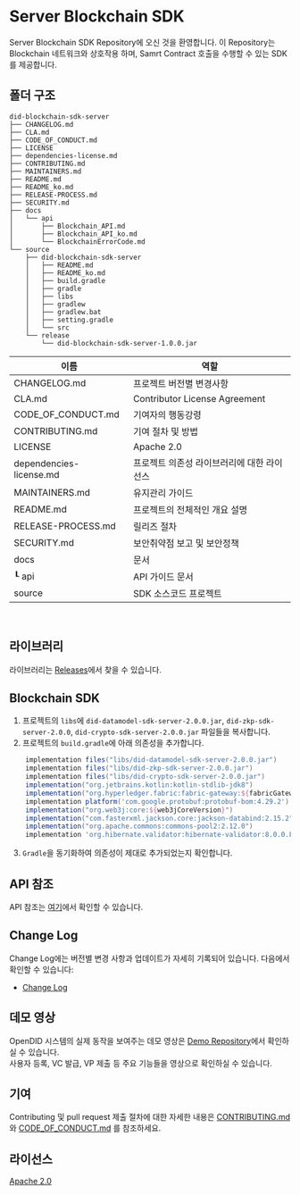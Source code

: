 # Server Blockchain SDK
Server Blockchain SDK Repository에 오신 것을 환영합니다.
이 Repository는 Blockchain 네트워크와 상호작용 하며, Samrt Contract 호출을 수행할 수 있는 SDK를 제공합니다.

## 폴더 구조
```
did-blockchain-sdk-server
├── CHANGELOG.md
├── CLA.md
├── CODE_OF_CONDUCT.md
├── LICENSE
├── dependencies-license.md
├── CONTRIBUTING.md
├── MAINTAINERS.md
├── README.md
├── README_ko.md
├── RELEASE-PROCESS.md
├── SECURITY.md
├── docs
│   └── api
│       ├── Blockchain_API.md 
│       ├── Blockchain_API_ko.md 
│       └── BlockchainErrorCode.md 
└── source
    ├── did-blockchain-sdk-server
    │   ├── README.md
    │   ├── README_ko.md
    │   ├── build.gradle
    │   ├── gradle
    │   ├── libs
    │   ├── gradlew
    │   ├── gradlew.bat
    │   ├── setting.gradle
    │   └── src
    └── release
        └── did-blockchain-sdk-server-1.0.0.jar
```

| 이름                      |              역할                          |
|-------------------------| ------------------------------------------ |
| CHANGELOG.md            | 프로젝트 버전별 변경사항                   |
| CLA.md                  | Contributor License Agreement              |
| CODE_OF_CONDUCT.md      | 기여자의 행동강령                          |
| CONTRIBUTING.md         | 기여 절차 및 방법                          |
| LICENSE                 | Apache 2.0                                 |
| dependencies-license.md | 프로젝트 의존성 라이브러리에 대한 라이선스 |
| MAINTAINERS.md          | 유지관리 가이드                            |
| README.md               | 프로젝트의 전체적인 개요 설명              |
| RELEASE-PROCESS.md      | 릴리즈 절차                                |
| SECURITY.md             | 보안취약점 보고 및 보안정책                | 
| docs                    | 문서                                       |
| ┖ api                   | API 가이드 문서                            |
| source                  | SDK 소스코드 프로젝트                      | 

<br>

## 라이브러리
라이브러리는 [Releases](https://github.com/OmniOneID/did-blockchain-sdk-server/releases)에서 찾을 수 있습니다.

## Blockchain SDK
1. 프로젝트의 `libs`에 `did-datamodel-sdk-server-2.0.0.jar`, `did-zkp-sdk-server-2.0.0`, `did-crypto-sdk-server-2.0.0.jar` 파일들을 복사합니다.
2. 프로젝트의 `build.gradle`에 아래 의존성을 추가합니다.
```groovy
    implementation files("libs/did-datamodel-sdk-server-2.0.0.jar")
    implementation files("libs/did-zkp-sdk-server-2.0.0.jar")
    implementation files("libs/did-crypto-sdk-server-2.0.0.jar")
    implementation("org.jetbrains.kotlin:kotlin-stdlib-jdk8")
    implementation("org.hyperledger.fabric:fabric-gateway:${fabricGatewayVersion}")
    implementation platform('com.google.protobuf:protobuf-bom:4.29.2')
    implementation("org.web3j:core:${web3jCoreVersion}")
    implementation("com.fasterxml.jackson.core:jackson-databind:2.15.2")
    implementation("org.apache.commons:commons-pool2:2.12.0")
    implementation 'org.hibernate.validator:hibernate-validator:8.0.0.Final'
```
3. `Gradle`을 동기화하여 의존성이 제대로 추가되었는지 확인합니다.

## API 참조

API 참조는 [여기](docs/api/Blockchain_API_ko.md)에서 확인할 수 있습니다.

## Change Log
Change Log에는 버전별 변경 사항과 업데이트가 자세히 기록되어 있습니다. 다음에서 확인할 수 있습니다:
- [Change Log](./CHANGELOG.md)

## 데모 영상 <br>
OpenDID 시스템의 실제 동작을 보여주는 데모 영상은 [Demo Repository](https://github.com/OmniOneID/did-demo-server)에서 확인하실 수 있습니다. <br>
사용자 등록, VC 발급, VP 제출 등 주요 기능들을 영상으로 확인하실 수 있습니다.


## 기여
Contributing 및 pull request 제출 절차에 대한 자세한 내용은 [CONTRIBUTING.md](CONTRIBUTING.md)와 [CODE_OF_CONDUCT.md](CODE_OF_CONDUCT.md) 를 참조하세요.

## 라이선스
[Apache 2.0](LICENSE)

